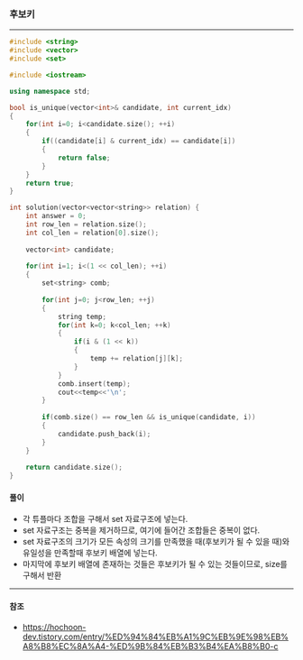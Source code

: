 ### 후보키

***

```c++
#include <string>
#include <vector>
#include <set>

#include <iostream>

using namespace std;

bool is_unique(vector<int>& candidate, int current_idx)
{
    for(int i=0; i<candidate.size(); ++i)
    {
        if((candidate[i] & current_idx) == candidate[i])
        {
            return false;
        }
    }
    return true;
}

int solution(vector<vector<string>> relation) {
    int answer = 0;
    int row_len = relation.size();
    int col_len = relation[0].size();
    
    vector<int> candidate;
    
    for(int i=1; i<(1 << col_len); ++i)
    {
        set<string> comb;
        
        for(int j=0; j<row_len; ++j)
        {
            string temp;
            for(int k=0; k<col_len; ++k)
            {
                if(i & (1 << k))
                {
                    temp += relation[j][k];
                }
            }
            comb.insert(temp);
            cout<<temp<<'\n';
        }
        
        if(comb.size() == row_len && is_unique(candidate, i))
        {
            candidate.push_back(i);
        }
    }
    
    return candidate.size();
}
```



#### 풀이

- 각 튜플마다 조합을 구해서 set 자료구조에 넣는다.
- set 자료구조는 중복을 제거하므로, 여기에 들어간 조합들은 중복이 없다.
- set 자료구조의 크기가 모든 속성의 크기를 만족했을 때(후보키가 될 수 있을 때)와 유일성을 만족할때 후보키 배열에 넣는다.
- 마지막에 후보키 배열에 존재하는 것들은 후보키가 될 수 있는 것들이므로, size를 구해서 반환

***

#### 참조

- https://hochoon-dev.tistory.com/entry/%ED%94%84%EB%A1%9C%EB%9E%98%EB%A8%B8%EC%8A%A4-%ED%9B%84%EB%B3%B4%EA%B8%B0-c